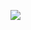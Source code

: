 <p align='center'>

  [![](https://github-readme-stats.vercel.app/api?username=MaxtheN&theme=chartreuse-dark&show_icons=true)](https://github.com/anuraghazra/github-readme-stats)

</p>

<!--
**MaxtheN/MaxtheN** is a ✨ _special_ ✨ repository because its `README.md` (this file) appears on your GitHub profile.

Here are some ideas to get you started:

- 🔭 I’m currently working on ...
- 🌱 I’m currently learning ...
- 👯 I’m looking to collaborate on ...
- 🤔 I’m looking for help with ...
- 💬 Ask me about ...
- 📫 How to reach me: ...
- 😄 Pronouns: ...
- ⚡ Fun fact: ...
-->
